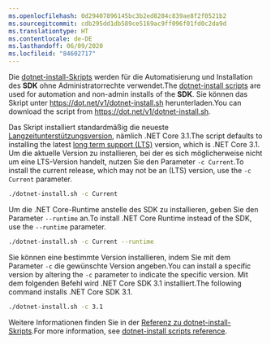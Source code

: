 ```yaml
---
ms.openlocfilehash: 0d29407896145bc3b2ed8284c839ae8f2f0521b2
ms.sourcegitcommit: cdb295dd1db589ce5169ac9ff096f01fd0c2da9d
ms.translationtype: HT
ms.contentlocale: de-DE
ms.lasthandoff: 06/09/2020
ms.locfileid: "84602717"
---
```


<span data-ttu-id="e105c-101">Die [dotnet-install-Skripts](../../tools/dotnet-install-script.md) werden für die Automatisierung und Installation des **SDK** ohne Administratorrechte verwendet.</span><span class="sxs-lookup"><span data-stu-id="e105c-101">The [dotnet-install scripts](../../tools/dotnet-install-script.md) are used for automation and non-admin installs of the **SDK**.</span></span> <span data-ttu-id="e105c-102">Sie können das Skript unter <https://dot.net/v1/dotnet-install.sh> herunterladen.</span><span class="sxs-lookup"><span data-stu-id="e105c-102">You can download the script from <https://dot.net/v1/dotnet-install.sh>.</span></span>

<span data-ttu-id="e105c-103">Das Skript installiert standardmäßig die neueste [Langzeitunterstützungsversion](https://dotnet.microsoft.com/platform/support/policy/dotnet-core), nämlich .NET Core 3.1.</span><span class="sxs-lookup"><span data-stu-id="e105c-103">The script defaults to installing the latest [long term support (LTS)](https://dotnet.microsoft.com/platform/support/policy/dotnet-core) version, which is .NET Core 3.1.</span></span> <span data-ttu-id="e105c-104">Um die aktuelle Version zu installieren, bei der es sich möglicherweise nicht um eine LTS-Version handelt, nutzen Sie den Parameter `-c Current`.</span><span class="sxs-lookup"><span data-stu-id="e105c-104">To install the current release, which may not be an (LTS) version, use the `-c Current` parameter.</span></span>

```bash
./dotnet-install.sh -c Current
```

<span data-ttu-id="e105c-105">Um die .NET Core-Runtime anstelle des SDK zu installieren, geben Sie den Parameter `--runtime` an.</span><span class="sxs-lookup"><span data-stu-id="e105c-105">To install .NET Core Runtime instead of the SDK, use the `--runtime` parameter.</span></span>

```bash
./dotnet-install.sh -c Current --runtime
```

<span data-ttu-id="e105c-106">Sie können eine bestimmte Version installieren, indem Sie mit dem Parameter `-c` die gewünschte Version angeben.</span><span class="sxs-lookup"><span data-stu-id="e105c-106">You can install a specific version by altering the `-c` parameter to indicate the specific version.</span></span> <span data-ttu-id="e105c-107">Mit dem folgenden Befehl wird .NET Core SDK 3.1 installiert.</span><span class="sxs-lookup"><span data-stu-id="e105c-107">The following command installs .NET Core SDK 3.1.</span></span>

```bash
./dotnet-install.sh -c 3.1
```

<span data-ttu-id="e105c-108">Weitere Informationen finden Sie in der [ Referenz zu dotnet-install-Skripts](../../tools/dotnet-install-script.md).</span><span class="sxs-lookup"><span data-stu-id="e105c-108">For more information, see [dotnet-install scripts reference](../../tools/dotnet-install-script.md).</span></span>
